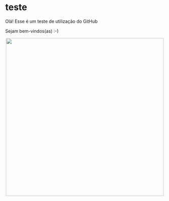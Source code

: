# teste
Olá! Esse é um teste de utilização do GitHub
<p> Sejam  bem-vindos(as) :-)</p>
<div align="center">
<img src="https://media.giphy.com/media/5UqQOhnfQbg4IG0utP/giphy.gif" width="500px" />
</div>
